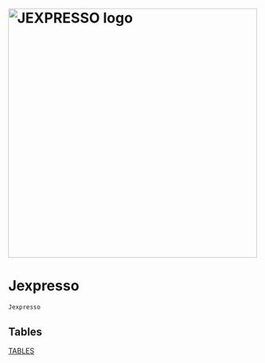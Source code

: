 # <img src="https://github.com/smarras79/Jexpresso/blob/un/ci/assets/logo-ext2.png" width="500" title="JEXPRESSO logo">

# Jexpresso

```@docs
Jexpresso
```

## Tables
[TABLES](@ref)
